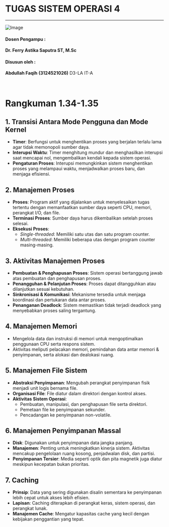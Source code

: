 # TUGAS SISTEM OPERASI 4

---

![Image](https://github.com/user-attachments/assets/838b068c-4d85-452a-aca6-352d279fbd3f)

#### Dosen Pengampu :
**Dr. Ferry Astika Saputra ST, M.Sc**

#### Disusun oleh :
**Abdullah Faqih**
**(3124521026)**
D3-LA IT-A

<br>

# Rangkuman 1.34-1.35

## 1. Transisi Antara Mode Pengguna dan Mode Kernel
- **Timer**: Berfungsi untuk menghentikan proses yang berjalan terlalu lama agar tidak memonopoli sumber daya.
- **Interupsi Waktu**: Timer menghitung mundur dan menghasilkan interupsi saat mencapai nol, mengembalikan kendali kepada sistem operasi.
- **Pengaturan Proses**: Interupsi memungkinkan sistem menghentikan proses yang melampaui waktu, menjadwalkan proses baru, dan menjaga efisiensi.

## 2. Manajemen Proses
- **Proses**: Program aktif yang dijalankan untuk menyelesaikan tugas tertentu dengan memanfaatkan sumber daya seperti CPU, memori, perangkat I/O, dan file.
- **Terminasi Proses**: Sumber daya harus dikembalikan setelah proses selesai.
- **Eksekusi Proses**:
  - *Single-threaded*: Memiliki satu utas dan satu program counter.
  - *Multi-threaded*: Memiliki beberapa utas dengan program counter masing-masing.

## 3. Aktivitas Manajemen Proses
- **Pembuatan & Penghapusan Proses**: Sistem operasi bertanggung jawab atas pembuatan dan penghapusan proses.
- **Penangguhan & Pelanjutan Proses**: Proses dapat ditangguhkan atau dilanjutkan sesuai kebutuhan.
- **Sinkronisasi & Komunikasi**: Mekanisme tersedia untuk menjaga koordinasi dan pertukaran data antar proses.
- **Penanganan Deadlock**: Sistem memastikan tidak terjadi deadlock yang menyebabkan proses saling tergantung.

## 4. Manajemen Memori
- Mengelola data dan instruksi di memori untuk mengoptimalkan penggunaan CPU serta respons sistem.
- Aktivitas meliputi pelacakan memori, pemindahan data antar memori & penyimpanan, serta alokasi dan dealokasi ruang.

## 5. Manajemen File Sistem
- **Abstraksi Penyimpanan**: Mengubah perangkat penyimpanan fisik menjadi unit logis bernama file.
- **Organisasi File**: File diatur dalam direktori dengan kontrol akses.
- **Aktivitas Sistem Operasi**:
  - Pembuatan, manipulasi, dan penghapusan file serta direktori.
  - Pemetaan file ke penyimpanan sekunder.
  - Pencadangan ke penyimpanan non-volatile.

## 6. Manajemen Penyimpanan Massal
- **Disk**: Digunakan untuk penyimpanan data jangka panjang.
- **Manajemen**: Penting untuk meningkatkan kinerja sistem. Aktivitas mencakup pengelolaan ruang kosong, penjadwalan disk, dan partisi.
- **Penyimpanan Tersier**: Media seperti optik dan pita magnetik juga diatur meskipun kecepatan bukan prioritas.

## 7. Caching
- **Prinsip**: Data yang sering digunakan disalin sementara ke penyimpanan lebih cepat untuk akses lebih efisien.
- **Lapisan**: Caching diterapkan di perangkat keras, sistem operasi, dan perangkat lunak.
- **Manajemen Cache**: Mengatur kapasitas cache yang kecil dengan kebijakan penggantian yang tepat.

